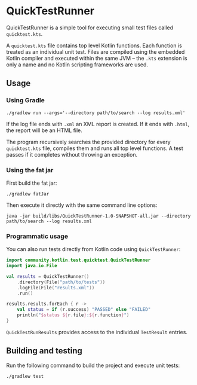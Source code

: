 # QuickTestRunner

QuickTestRunner is a simple tool for executing small test files called `quicktest.kts`.

A `quicktest.kts` file contains top level Kotlin functions. Each function is treated as an
individual unit test. Files are compiled using the embedded Kotlin compiler and executed
within the same JVM – the `.kts` extension is only a name and no Kotlin scripting
frameworks are used.

## Usage

### Using Gradle

```
./gradlew run --args='--directory path/to/search --log results.xml'
```

If the log file ends with `.xml` an XML report is created. If it ends with `.html`,
the report will be an HTML file.

The program recursively searches the provided directory for every `quicktest.kts` file,
compiles them and runs all top level functions. A test passes if it completes without
throwing an exception.

### Using the fat jar

First build the fat jar:

```
./gradlew fatJar
```

Then execute it directly with the same command line options:

```
java -jar build/libs/QuickTestRunner-1.0-SNAPSHOT-all.jar --directory path/to/search --log results.xml
```

### Programmatic usage

You can also run tests directly from Kotlin code using `QuickTestRunner`:

```kotlin
import community.kotlin.test.quicktest.QuickTestRunner
import java.io.File

val results = QuickTestRunner()
    .directory(File("path/to/tests"))
    .logFile(File("results.xml"))
    .run()

results.results.forEach { r ->
    val status = if (r.success) "PASSED" else "FAILED"
    println("$status ${r.file}:${r.function}")
}
```

`QuickTestRunResults` provides access to the individual `TestResult` entries.

## Building and testing

Run the following command to build the project and execute unit tests:

```
./gradlew test
```
